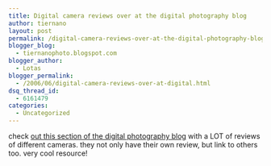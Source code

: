```yaml
---
title: Digital camera reviews over at the digital photography blog
author: tiernano
layout: post
permalink: /digital-camera-reviews-over-at-the-digital-photography-blog/
blogger_blog:
  - tiernanophoto.blogspot.com
blogger_author:
  - Lotas
blogger_permalink:
  - /2006/06/digital-camera-reviews-over-at-digital.html
dsq_thread_id:
  - 6161479
categories:
  - Uncategorized
---
```

check [out this section of the digital photography blog][1] with a LOT of reviews of different cameras. they not only have their own review, but link to others too. very cool resource!

 [1]: http://www.livingroom.org.au/photolog/reviews/